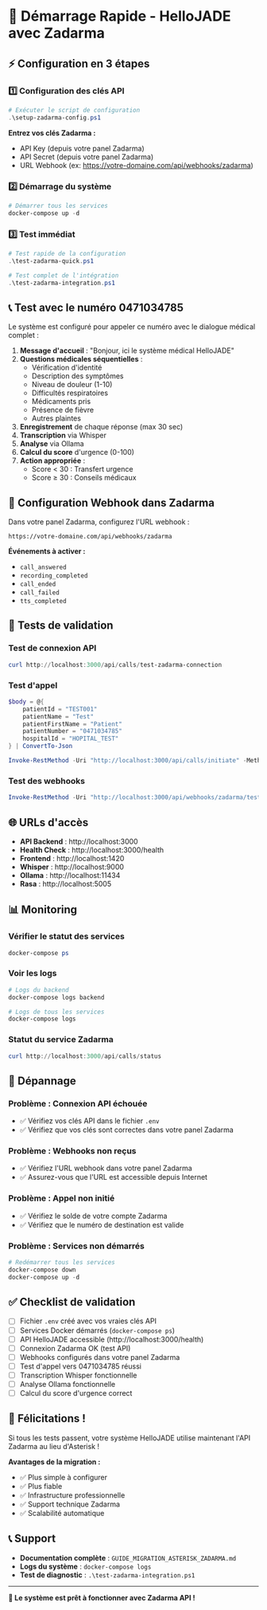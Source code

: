 # 🚀 Démarrage Rapide - HelloJADE avec Zadarma

## ⚡ Configuration en 3 étapes

### 1️⃣ **Configuration des clés API**

```powershell
# Exécuter le script de configuration
.\setup-zadarma-config.ps1
```

**Entrez vos clés Zadarma :**
- API Key (depuis votre panel Zadarma)
- API Secret (depuis votre panel Zadarma)
- URL Webhook (ex: https://votre-domaine.com/api/webhooks/zadarma)

### 2️⃣ **Démarrage du système**

```powershell
# Démarrer tous les services
docker-compose up -d
```

### 3️⃣ **Test immédiat**

```powershell
# Test rapide de la configuration
.\test-zadarma-quick.ps1

# Test complet de l'intégration
.\test-zadarma-integration.ps1
```

## 📞 Test avec le numéro 0471034785

Le système est configuré pour appeler ce numéro avec le dialogue médical complet :

1. **Message d'accueil** : "Bonjour, ici le système médical HelloJADE"
2. **Questions médicales séquentielles** :
   - Vérification d'identité
   - Description des symptômes
   - Niveau de douleur (1-10)
   - Difficultés respiratoires
   - Médicaments pris
   - Présence de fièvre
   - Autres plaintes
3. **Enregistrement** de chaque réponse (max 30 sec)
4. **Transcription** via Whisper
5. **Analyse** via Ollama
6. **Calcul du score** d'urgence (0-100)
7. **Action appropriée** :
   - Score < 30 : Transfert urgence
   - Score ≥ 30 : Conseils médicaux

## 🔧 Configuration Webhook dans Zadarma

Dans votre panel Zadarma, configurez l'URL webhook :

```
https://votre-domaine.com/api/webhooks/zadarma
```

**Événements à activer :**
- `call_answered`
- `recording_completed`
- `call_ended`
- `call_failed`
- `tts_completed`

## 🧪 Tests de validation

### Test de connexion API
```powershell
curl http://localhost:3000/api/calls/test-zadarma-connection
```

### Test d'appel
```powershell
$body = @{
    patientId = "TEST001"
    patientName = "Test"
    patientFirstName = "Patient"
    patientNumber = "0471034785"
    hospitalId = "HOPITAL_TEST"
} | ConvertTo-Json

Invoke-RestMethod -Uri "http://localhost:3000/api/calls/initiate" -Method POST -Body $body -ContentType "application/json"
```

### Test des webhooks
```powershell
Invoke-RestMethod -Uri "http://localhost:3000/api/webhooks/zadarma/test" -Method POST
```

## 🌐 URLs d'accès

- **API Backend** : http://localhost:3000
- **Health Check** : http://localhost:3000/health
- **Frontend** : http://localhost:1420
- **Whisper** : http://localhost:9000
- **Ollama** : http://localhost:11434
- **Rasa** : http://localhost:5005

## 📊 Monitoring

### Vérifier le statut des services
```powershell
docker-compose ps
```

### Voir les logs
```powershell
# Logs du backend
docker-compose logs backend

# Logs de tous les services
docker-compose logs
```

### Statut du service Zadarma
```powershell
curl http://localhost:3000/api/calls/status
```

## 🚨 Dépannage

### Problème : Connexion API échouée
- ✅ Vérifiez vos clés API dans le fichier `.env`
- ✅ Vérifiez que vos clés sont correctes dans votre panel Zadarma

### Problème : Webhooks non reçus
- ✅ Vérifiez l'URL webhook dans votre panel Zadarma
- ✅ Assurez-vous que l'URL est accessible depuis Internet

### Problème : Appel non initié
- ✅ Vérifiez le solde de votre compte Zadarma
- ✅ Vérifiez que le numéro de destination est valide

### Problème : Services non démarrés
```powershell
# Redémarrer tous les services
docker-compose down
docker-compose up -d
```

## ✅ Checklist de validation

- [ ] Fichier `.env` créé avec vos vraies clés API
- [ ] Services Docker démarrés (`docker-compose ps`)
- [ ] API HelloJADE accessible (http://localhost:3000/health)
- [ ] Connexion Zadarma OK (test API)
- [ ] Webhooks configurés dans votre panel Zadarma
- [ ] Test d'appel vers 0471034785 réussi
- [ ] Transcription Whisper fonctionnelle
- [ ] Analyse Ollama fonctionnelle
- [ ] Calcul du score d'urgence correct

## 🎉 Félicitations !

Si tous les tests passent, votre système HelloJADE utilise maintenant l'API Zadarma au lieu d'Asterisk !

**Avantages de la migration :**
- ✅ Plus simple à configurer
- ✅ Plus fiable
- ✅ Infrastructure professionnelle
- ✅ Support technique Zadarma
- ✅ Scalabilité automatique

## 📞 Support

- **Documentation complète** : `GUIDE_MIGRATION_ASTERISK_ZADARMA.md`
- **Logs du système** : `docker-compose logs`
- **Test de diagnostic** : `.\test-zadarma-integration.ps1`

---

**🚀 Le système est prêt à fonctionner avec Zadarma API !**
